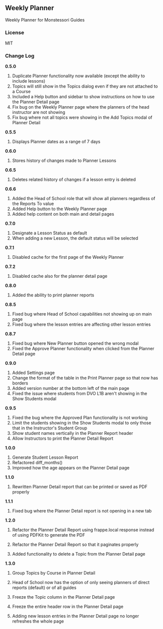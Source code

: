 ## Weekly Planner

Weekly Planner for Monstessori Guides

### License

MIT

### Change Log

**0.5.0**
1. Duplicate Planner functionality now available (except the ability to include lessons)
2. Topics will still show in the Topics dialog even if they are not attached to a Course
3. Included a Help button and sidebar to show instructions on how to use the Planner Detail page
4. Fix bug on the Weekly Planner page where the planners of the head instructor are not showing
5. Fix bug where not all topics were showing in the Add Topics modal of Planner Detail

**0.5.5**
1. Displays Planner dates as a range of 7 days

**0.6.0**
1. Stores history of changes made to Planner Lessons

**0.6.5**
1. Deletes related history of changes if a lesson entry is deleted

**0.6.6**
1. Added the Head of School role that will show all planners regardless of the Reports To value
2. Added Help button to the Weekly Planner page
3. Added help content on both main and detail pages

**0.7.0**
1. Designate a Lesson Status as default
2. When adding a new Lesson, the default status will be selected

**0.7.1**
1. Disabled cache for the first page of the Weekly Planner

**0.7.2**
1. Disabled cache also for the planner detail page

**0.8.0**
1. Added the ability to print planner reports

**0.8.5**
1. Fixed bug where Head of School capabilities not showing up on main page
3. Fixed bug where the lesson entries are affecting other lesson entries

**0.8.7**
1. Fixed bug where New Planner button opened the wrong modal
2. Fixed the Approve Planner functionality when clicked from the Planner Detail page

**0.9.0**
1. Added Settings page
2. Change the format of the table in the Print Planner page so that now has borders
3. Added version number at the bottom left of the main page
4. Fixed the issue where students from DVO L1B aren't showing in the Show Students modal

**0.9.5**
1. Fixed the bug where the Approved Plan functionality is not working
2. Limit the students showing in the Show Students modal to only those that in the Instructor's Student Group
3. Show student names vertically in the Planner Report header
4. Allow Instructors to print the Planner Detail Report

**1.0.0**
1. Generate Student Lesson Report
2. Refactored diff_months()
3. Improved how the age appears on the Planner Detail page

**1.1.0**
1. Rewritten Planner Detail report that can be printed or saved as PDF properly

**1.1.1**
1. Fixed bug where the Planner Detail report is not opening in a new tab

**1.2.0**
1. Refactor the Planner Detail Report using frappe.local response instead of using PDFKit to generate the PDF

2. Refactor the Planner Detail Report so that it paginates properly

3. Added functionality to delete a Topic from the Planner Detail page

**1.3.0**
1. Group Topics by Course in Planner Detail

2. Head of School now has the option of only seeing planners of direct reports (default) or of all guides

3. Freeze the Topic column in the Planner Detail page

4. Freeze the entire header row in the Planner Detail page

5. Adding new lesson entries in the Planner Detail page no longer refreshes the whole page